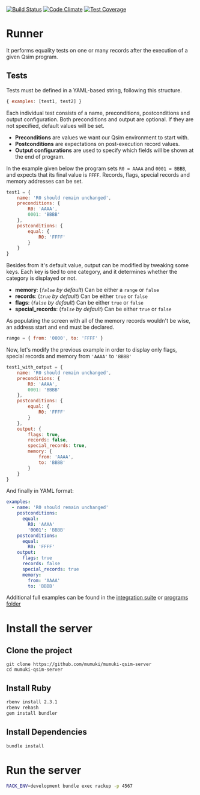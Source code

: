 [![Build Status](https://travis-ci.org/mumuki/mumuki-qsim-runner.svg?branch=master)](https://travis-ci.org/mumuki/mumuki-qsim-runner)
[![Code Climate](https://codeclimate.com/github/mumuki/mumuki-qsim-server/badges/gpa.svg)](https://codeclimate.com/github/mumuki/mumuki-qsim-server)
[![Test Coverage](https://codeclimate.com/github/mumuki/mumuki-qsim-server/badges/coverage.svg)](https://codeclimate.com/github/mumuki/mumuki-qsim-server)


# Runner

It performs equality tests on one or many records after the execution of a given Qsim program.

## Tests

Tests must be defined in a YAML-based string, following this structure.

~~~javascript
{ examples: [test1, test2] }
~~~

Each individual test consists of a name, preconditions, postconditions and output configuration.
Both preconditions and output are optional. If they are not specified, default values will be set.

* **Preconditions** are values we want our Qsim environment to start with.
* **Postconditions** are expectations on post-execution record values.
* **Output configurations** are used to specify which fields will be shown at the end of program. 

In the example given below the program sets `R0 = AAAA` and `0001 = BBBB`, and expects
that its final value is `FFFF`. Records, flags, special records and memory addresses can be set.

~~~javascript
test1 = {
    name: 'R0 should remain unchanged',
    preconditions: {
        R0: 'AAAA',
        0001: 'BBBB'
    },
    postconditions: {
        equal: {
            R0: 'FFFF'
        }
    }
}
~~~

Besides from it's default value, output can be modified by tweaking some keys. 
Each key is tied to one category, and it determines whether the category is displayed or not. 

* **memory**: (*`false` by default*) Can be either a `range` or `false`
* **records**: (*`true` by default*) Can be either `true` or `false`
* **flags**: (*`false` by default*) Can be either `true` or `false`
* **special_records**: (*`false` by default*) Can be either `true` or `false`
 
As populating the screen with all of the memory records wouldn't be wise, an address start and end must be declared.
  
~~~javascript
range = { from: '0000', to: 'FFFF' }
~~~

Now, let's modify the previous example in order to display only flags, 
special records and memory from `'AAAA'` to `'BBBB'`

~~~javascript
test1_with_output = {
    name: 'R0 should remain unchanged',
    preconditions: {
        R0: 'AAAA',
        0001: 'BBBB'
    },
    postconditions: {
        equal: {
            R0: 'FFFF'
        }
    },
    output: {
        flags: true,
        records: false,
        special_records: true,
        memory: {
            from: 'AAAA',
            to: 'BBBB'
        }
    }
}
~~~

And finally in YAML format:

~~~yaml
examples:
  - name: 'R0 should remain unchanged'        
    postconditions:
      equal:
        R0: 'AAAA'
        '0001': 'BBBB' 
    postconditions:
      equal:
        R0: 'FFFF'
    output:
      flags: true
      records: false
      special_records: true
      memory:
        from: 'AAAA'
        to: 'BBBB'
~~~

Additional full examples can be found in the [integration suite](https://github.com/mumuki/mumuki-qsim-runner/blob/master/spec/integration_spec.rb) or [programs folder](https://github.com/mumuki/mumuki-qsim-runner/tree/master/spec/data)

# Install the server

## Clone the project

```
git clone https://github.com/mumuki/mumuki-qsim-server 
cd mumuki-qsim-server
```

## Install Ruby

```bash
rbenv install 2.3.1
rbenv rehash
gem install bundler
```

## Install Dependencies

```bash
bundle install
```

# Run the server

```bash
RACK_ENV=development bundle exec rackup -p 4567
```



